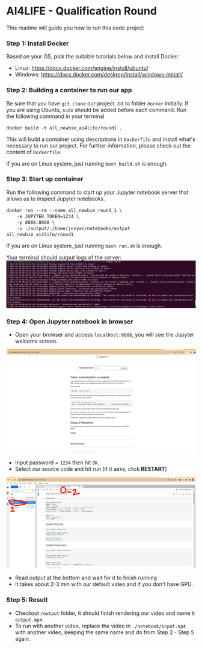 # AI4LIFE - Qualification Round
This readme will guide you how to run this code project

### Step 1: Install Docker
Based on your OS, pick the suitable tutorials below and install Docker
- Linux: https://docs.docker.com/engine/install/ubuntu/
- Windows: https://docs.docker.com/desktop/install/windows-install/


### Step 2: Building a container to run our app
Be sure that you have `git clone` our project. cd to folder `docker` initially.
If you are using Ubuntu, `sudo` should be added before each command. 
Run the following command in your terminal
```
docker build -t all_newbie_ai4life/round1 .
```

This will build a container using descriptions in `Dockerfile` and install what's necessary to run our project. For further information, please check out the content of `Dockerfile`.

If you are on Linux system, just running `bash build.sh` is enough.


### Step 3: Start up container
Run the following command to start up your Jupyter notebook server that allows us to inspect Jupyter notebooks.
```
docker run --rm --name all_newbie_round_1 \
	-e JUPYTER_TOKEN=1234 \
	-p 8888:8888 \
	-v ./output/:/home/jovyan/notebooks/output all_newbie_ai4life/round1
```

If you are on Linux system, just running `bash run.sh` is enough.

Your terminal should output logs of the server:
![img](./images/server-started.png)

### Step 4: Open Jupyter notebook in browser
- Open your browser and access `localhost:8888`, you will see the Jupyter welcome screen.

![img](./images/jupyter-welcome.png)

- Input password = `1234` then hit `OK`.
- Select our source code and hit run (If it asks, click **RESTART**)

![img](./images/notebook.png)

- Read output at the bottom and wait for it to finish running
- It takes about 2-3 min with our default video and if you don't have GPU.

### Step 5: Result
- Checkout `/output` folder, it should finish rendering our video and name it `output.mp4`.
- To run with another video, replace the video in `./notebook/input.mp4` with another video, keeping the same name and do from Step 2 - Step 5 again.

